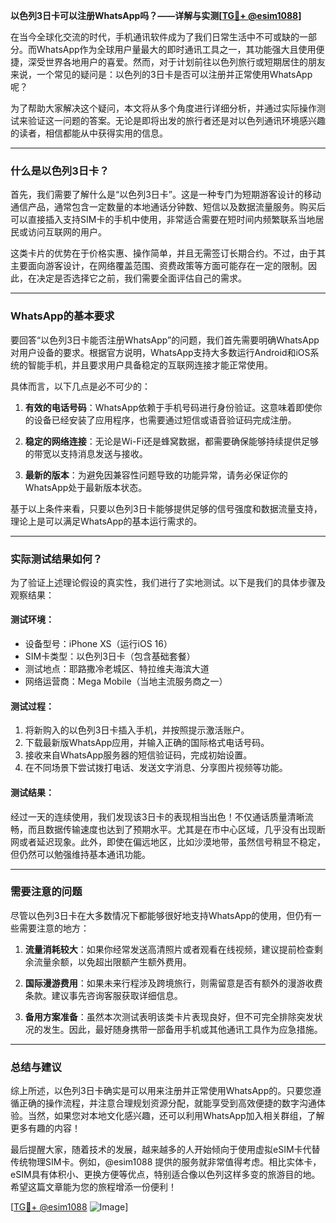 **以色列3日卡可以注册WhatsApp吗？——详解与实测[[TG💪+ @esim1088](https://t.me/s/esim1088)]**

在当今全球化交流的时代，手机通讯软件成为了我们日常生活中不可或缺的一部分。而WhatsApp作为全球用户量最大的即时通讯工具之一，其功能强大且使用便捷，深受世界各地用户的喜爱。然而，对于计划前往以色列旅行或短期居住的朋友来说，一个常见的疑问是：以色列的3日卡是否可以注册并正常使用WhatsApp呢？

为了帮助大家解决这个疑问，本文将从多个角度进行详细分析，并通过实际操作测试来验证这一问题的答案。无论是即将出发的旅行者还是对以色列通讯环境感兴趣的读者，相信都能从中获得实用的信息。

---

### 什么是以色列3日卡？

首先，我们需要了解什么是“以色列3日卡”。这是一种专门为短期游客设计的移动通信产品，通常包含一定数量的本地通话分钟数、短信以及数据流量服务。购买后可以直接插入支持SIM卡的手机中使用，非常适合需要在短时间内频繁联系当地居民或访问互联网的用户。

这类卡片的优势在于价格实惠、操作简单，并且无需签订长期合约。不过，由于其主要面向游客设计，在网络覆盖范围、资费政策等方面可能存在一定的限制。因此，在决定是否选择它之前，我们需要全面评估自己的需求。

---

### WhatsApp的基本要求

要回答“以色列3日卡能否注册WhatsApp”的问题，我们首先需要明确WhatsApp对用户设备的要求。根据官方说明，WhatsApp支持大多数运行Android和iOS系统的智能手机，并且要求用户具备稳定的互联网连接才能正常使用。

具体而言，以下几点是必不可少的：

1. **有效的电话号码**：WhatsApp依赖于手机号码进行身份验证。这意味着即使你的设备已经安装了应用程序，也需要通过短信或语音验证码完成注册。
   
2. **稳定的网络连接**：无论是Wi-Fi还是蜂窝数据，都需要确保能够持续提供足够的带宽以支持消息发送与接收。

3. **最新的版本**：为避免因兼容性问题导致的功能异常，请务必保证你的WhatsApp处于最新版本状态。

基于以上条件来看，只要以色列3日卡能够提供足够的信号强度和数据流量支持，理论上是可以满足WhatsApp的基本运行需求的。

---

### 实际测试结果如何？

为了验证上述理论假设的真实性，我们进行了实地测试。以下是我们的具体步骤及观察结果：

#### 测试环境：
- 设备型号：iPhone XS（运行iOS 16）
- SIM卡类型：以色列3日卡（包含基础套餐）
- 测试地点：耶路撒冷老城区、特拉维夫海滨大道
- 网络运营商：Mega Mobile（当地主流服务商之一）

#### 测试过程：
1. 将新购入的以色列3日卡插入手机，并按照提示激活账户。
2. 下载最新版WhatsApp应用，并输入正确的国际格式电话号码。
3. 接收来自WhatsApp服务器的短信验证码，完成初始设置。
4. 在不同场景下尝试拨打电话、发送文字消息、分享图片视频等功能。

#### 测试结果：
经过一天的连续使用，我们发现该3日卡的表现相当出色！不仅通话质量清晰流畅，而且数据传输速度也达到了预期水平。尤其是在市中心区域，几乎没有出现断网或者延迟现象。此外，即使在偏远地区，比如沙漠地带，虽然信号稍显不稳定，但仍然可以勉强维持基本通讯功能。

---

### 需要注意的问题

尽管以色列3日卡在大多数情况下都能够很好地支持WhatsApp的使用，但仍有一些需要注意的地方：

1. **流量消耗较大**：如果你经常发送高清照片或者观看在线视频，建议提前检查剩余流量余额，以免超出限额产生额外费用。
   
2. **国际漫游费用**：如果未来行程涉及跨境旅行，则需留意是否有额外的漫游收费条款。建议事先咨询客服获取详细信息。

3. **备用方案准备**：虽然本次测试表明该类卡片表现良好，但不可完全排除突发状况的发生。因此，最好随身携带一部备用手机或其他通讯工具作为应急措施。

---

### 总结与建议

综上所述，以色列3日卡确实是可以用来注册并正常使用WhatsApp的。只要您遵循正确的操作流程，并注意合理规划资源分配，就能享受到高效便捷的数字沟通体验。当然，如果您对本地文化感兴趣，还可以利用WhatsApp加入相关群组，了解更多有趣的内容！

最后提醒大家，随着技术的发展，越来越多的人开始倾向于使用虚拟eSIM卡代替传统物理SIM卡。例如，@esim1088 提供的服务就非常值得考虑。相比实体卡，eSIM具有体积小、更换方便等优点，特别适合像以色列这样多变的旅游目的地。希望这篇文章能为您的旅程增添一份便利！

[[TG💪+ @esim1088](https://t.me/s/esim1088) ![Image](https://i.postimg.cc/4NQfJmqS/Snipaste-2025-05-13-00-14-12.png)]